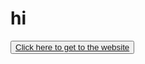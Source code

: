 <h1>hi</h1>
<button><a href="https://sigmasigmaboy-sigmaboy-sigma2222.netlify.app/">Click here to get to the website</a></button>
